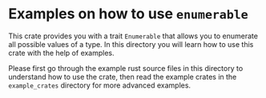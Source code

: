 # Examples on how to use `enumerable`

This crate provides you with a trait `Enumerable` that allows you to enumerate all possible values of a type. In this directory you will learn how to use this crate with the help of examples.

Please first go through the example rust source files in this directory to understand how to use the crate, then read the example crates in the `example_crates` directory for more advanced examples.
